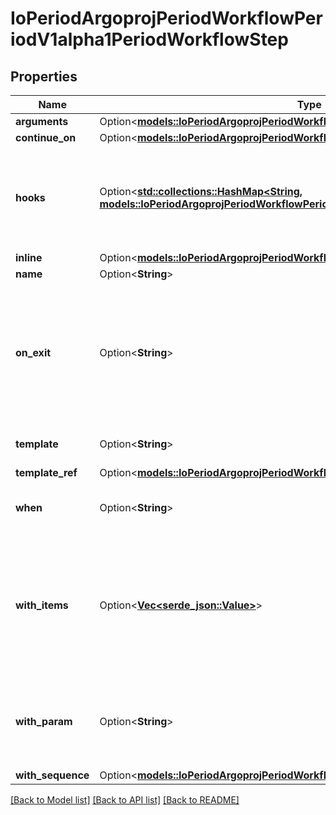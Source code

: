 # IoPeriodArgoprojPeriodWorkflowPeriodV1alpha1PeriodWorkflowStep

## Properties

Name | Type | Description | Notes
------------ | ------------- | ------------- | -------------
**arguments** | Option<[**models::IoPeriodArgoprojPeriodWorkflowPeriodV1alpha1PeriodArguments**](io.argoproj.workflow.v1alpha1.Arguments.md)> |  | [optional]
**continue_on** | Option<[**models::IoPeriodArgoprojPeriodWorkflowPeriodV1alpha1PeriodContinueOn**](io.argoproj.workflow.v1alpha1.ContinueOn.md)> |  | [optional]
**hooks** | Option<[**std::collections::HashMap<String, models::IoPeriodArgoprojPeriodWorkflowPeriodV1alpha1PeriodLifecycleHook>**](io.argoproj.workflow.v1alpha1.LifecycleHook.md)> | Hooks holds the lifecycle hook which is invoked at lifecycle of step, irrespective of the success, failure, or error status of the primary step | [optional]
**inline** | Option<[**models::IoPeriodArgoprojPeriodWorkflowPeriodV1alpha1PeriodTemplate**](io.argoproj.workflow.v1alpha1.Template.md)> |  | [optional]
**name** | Option<**String**> | Name of the step | [optional]
**on_exit** | Option<**String**> | OnExit is a template reference which is invoked at the end of the template, irrespective of the success, failure, or error of the primary template. DEPRECATED: Use Hooks[exit].Template instead. | [optional]
**template** | Option<**String**> | Template is the name of the template to execute as the step | [optional]
**template_ref** | Option<[**models::IoPeriodArgoprojPeriodWorkflowPeriodV1alpha1PeriodTemplateRef**](io.argoproj.workflow.v1alpha1.TemplateRef.md)> |  | [optional]
**when** | Option<**String**> | When is an expression in which the step should conditionally execute | [optional]
**with_items** | Option<[**Vec<serde_json::Value>**](serde_json::Value.md)> | WithItems expands a step into multiple parallel steps from the items in the list Note: The structure of WithItems is free-form, so we need \"x-kubernetes-preserve-unknown-fields: true\" in the validation schema. | [optional]
**with_param** | Option<**String**> | WithParam expands a step into multiple parallel steps from the value in the parameter, which is expected to be a JSON list. | [optional]
**with_sequence** | Option<[**models::IoPeriodArgoprojPeriodWorkflowPeriodV1alpha1PeriodSequence**](io.argoproj.workflow.v1alpha1.Sequence.md)> |  | [optional]

[[Back to Model list]](../README.md#documentation-for-models) [[Back to API list]](../README.md#documentation-for-api-endpoints) [[Back to README]](../README.md)


